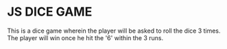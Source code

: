 # JS DICE GAME

 This is a dice game wherein the player will be asked to roll the dice 3 times.
 The player will win once he hit the '6' within the 3 runs.
 
